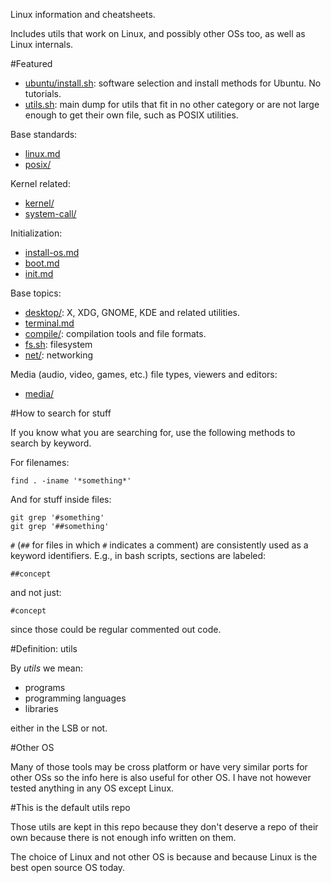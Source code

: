 Linux information and cheatsheets.

Includes utils that work on Linux, and possibly other OSs too, as well as Linux internals.

#Featured

- [ubuntu/install.sh](ubuntu/install.sh): software selection and install methods for Ubuntu. No tutorials.
- [utils.sh](utils.sh): main dump for utils that fit in no other category or are not large enough to get their own file, such as POSIX utilities.

Base standards:

- [linux.md](linux.md)
- [posix/](posix/)

Kernel related:

- [kernel/](kernel/)
- [system-call/](system-call/)

Initialization:

- [install-os.md](install-os.md)
- [boot.md](boot.md)
- [init.md](init.md)

Base topics:

- [desktop/](desktop/): X, XDG, GNOME, KDE and related utilities.
- [terminal.md](terminal.md)
- [compile/](compile/): compilation tools and file formats.
- [fs.sh](fs.sh): filesystem
- [net/](net/): networking

Media (audio, video, games, etc.) file types, viewers and editors:

- [media/](media)

#How to search for stuff

If you know what you are searching for, use the following methods to search by keyword.

For filenames:

    find . -iname '*something*'

And for stuff inside files:

    git grep '#something'
    git grep '##something'

`#` (`##` for files in which `#` indicates a comment) are consistently used as a keyword identifiers. E.g., in bash scripts, sections are labeled:

    ##concept

and not just:

    #concept

since those could be regular commented out code.

#Definition: utils

By *utils* we mean:

- programs
- programming languages
- libraries

either in the LSB or not.

#Other OS

Many of those tools may be cross platform or have very similar ports for other OSs so the info here is also useful for other OS. I have not however tested anything in any OS except Linux.

#This is the default utils repo

Those utils are kept in this repo because they don't deserve a repo of their own because there is not enough info written on them.

The choice of Linux and not other OS is because and because Linux is the best open source OS today.
